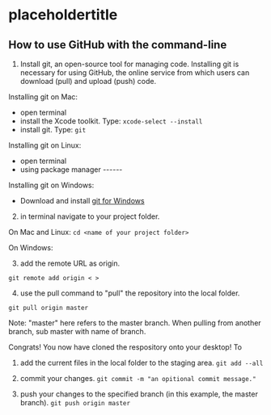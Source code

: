 # placeholdertitle


## How to use GitHub with the command-line

1. Install git, an open-source tool for managing code. Installing git is necessary for using GitHub, the online service from which users can download (pull) and upload (push) code. 

Installing git on Mac:
 - open terminal
 - install the Xcode toolkit. Type: `xcode-select --install`
 - install git. Type: `git`

Installing git on Linux: 
 - open terminal
 - using package manager ------ 

Installing git on Windows:
 - Download and install [git for Windows](https://git-scm.com/downloads) 

2. in terminal navigate to your project folder. 

On Mac and Linux:
`cd <name of your project folder>`


On Windows:

3. add the remote URL as origin.

`git remote add origin < >`


4. use the pull command to "pull" the repository into the local folder. 

`git pull origin master`

Note: "master" here refers to the master branch. When pulling from another branch, sub master with name of branch.

Congrats! You now have cloned the respository onto your desktop! 
To 

1. add the current files in the local folder to the staging area. 
`git add --all`

2. commit your changes. 
`git commit -m "an opitional commit message."`

3. push your changes to the specified branch (in this example, the master branch). 
`git push origin master`









